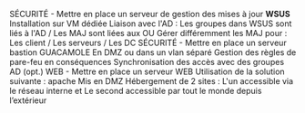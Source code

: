 SÉCURITÉ - Mettre en place un serveur de gestion des mises à jour **WSUS**
Installation sur VM dédiée
Liaison avec l'AD : Les groupes dans WSUS sont liés à l'AD / Les MAJ sont liées aux OU
Gérer différemment les MAJ pour : Les client / Les serveurs / Les DC
SÉCURITÉ - Mettre en place un serveur bastion GUACAMOLE
En DMZ ou dans un vlan séparé
Gestion des règles de pare-feu en conséquences
Synchronisation des accès avec des groupes AD (opt.)
WEB - Mettre en place un serveur WEB
Utilisation de la solution suivante : apache
Mis en DMZ
Hébergement de 2 sites : L'un accessible via le réseau interne et Le second accessible par tout le monde depuis l’extérieur
